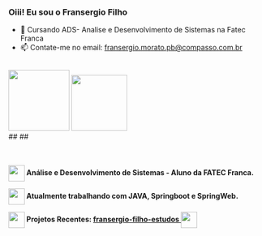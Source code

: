 ### Oiii! Eu sou o Fransergio Filho 

- 🌱 Cursando ADS- Analise e Desenvolvimento de Sistemas na Fatec Franca
- 📫 Contate-me no email: fransergio.morato.pb@compasso.com.br
##
<div>
  <img height="120em" src="https://github-readme-stats.vercel.app/api?username=Fransergio-Filho&show_icons=false&theme=github_dark">
  <img height="110em" src="https://github-readme-stats.vercel.app/api/top-langs/?username=Fransergio-Filho&theme=github_dark&layout=compact">
<div>
##
 ##
 <div>
  <br><br><p><img align="center" src="https://icons.iconarchive.com/icons/ph03nyx/super-mario/32/Retro-Mushroom-Super-3-icon.png" width="32" height="32"><strong> Análise e Desenvolvimento de Sistemas - Aluno da FATEC Franca. </strong></p>
  <p><img align="center" src="https://icons.iconarchive.com/icons/ph03nyx/super-mario/48/Retro-Mushroom-1UP-3-icon.png" width="32" height="32"><strong> 
Atualmente trabalhando com JAVA, Springboot e SpringWeb. <strong></p>
  <p><img align="center" src="https://icons.iconarchive.com/icons/ph03nyx/super-mario/32/Retro-Block-icon.png" width="32" height="32"><strong> Projetos Recentes: </strong>
  <a target="_blank" href="https://github.com/Fransergio-Filho/fransergio-filho-estudos"> fransergio-filho-estudos <img align="center"  src="https://icons.iconarchive.com/icons/ph03nyx/super-mario/32/Retro-Coin-icon.png" width="32" height="32"> </a></p>
</div>
